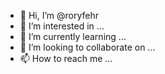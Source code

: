 - 👋 Hi, I’m @roryfehr
- 👀 I’m interested in ...
- 🌱 I’m currently learning ...
- 💞️ I’m looking to collaborate on ...
- 📫 How to reach me ...

<!---
roryfehr/roryfehr is a ✨ special ✨ repository because its `README.md` (this file) appears on your GitHub profile.
You can click the Preview link to take a look at your changes.
--->
